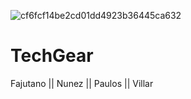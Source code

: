 ![cf6fcf14be2cd01dd4923b36445ca632](https://github.com/user-attachments/assets/ed0ed199-02a1-4d59-bdfc-90a5f4805b6f)


<h1 allign="center"> TechGear </h1>
<p allign="center"> Fajutano || Nunez || Paulos || Villar </p>
